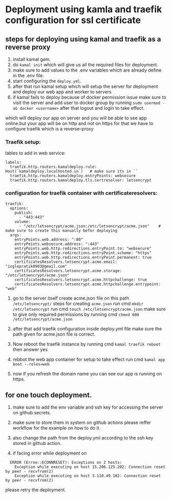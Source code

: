 # Deployment using kamla and traefik configuration for ssl certificate

## steps for deploying using kamal and traefik as a reverse proxy

1. install kamal gem.
2. do `kamal init`  which will give us all the required files for deployment.
3. make sure to add values to the .env variables which are already define in the .env file.
4. start configuring the `deploy.yml`.
5. after that run kamal setup which will setup the server for deployment and deploy our web app and worker to servers
6. if kamal fails to deploy because of docker permission issue make sure to visit the server and add user to docker group by running `sudo usermod -aG docker <username>` after that logout and login to take effect.


which will deploy our app on server and you will be able to see app online.but your app will be on http and not on https for that we have to configure traefik which is a reverse-proxy

### Traefik setup:
lables to add in web service:
    
    labels:
      traefik.http.routers.kamaldeploy.rule: Host(`kamaldeploy.localhosted.in`)   # make sure its in ``
      traefik.http.routers.kamaldeploy.entryPoints: websecure
      traefik.http.routers.kamaldeploy.tls.certresolver: letsencrypt              

### configuration for traefik container with certificateresolvers:

    traefik:
      options:
        publish:
          - "443:443"
        volume:
          - "/etc/letsencrypt/acme.json:/etc/letsencrypt/acme.json"    # make sure to create this manually befor deploying
      args:
        entryPoints.web.address: ":80"
        entryPoints.websecure.address: ":443"
        entryPoints.web.http.redirections.entryPoint.to: "websecure"
        entryPoints.web.http.redirections.entryPoint.scheme: "https"
        entryPoints.web.http.redirections.entryPoint.permanent: true
        certificatesResolvers.letsencrypt.acme.email: "inglepratik0903@gmail.com"
        certificatesResolvers.letsencrypt.acme.storage: "/etc/letsencrypt/acme.json"
        certificatesResolvers.letsencrypt.acme.httpchallenge: true
        certificatesResolvers.letsencrypt.acme.httpchallenge.entrypoint: "web"

1. go to the server itself create acme.json file on this path `/etc/letsencrypt/`
steps for creating `acme.json`
run cmd `mkdir /etc/letsencrypt`
run cmd `touch /etc/letsencrypt/acme.json`
make sure to give only required permissions
by running cmd `chmod 600 /etc/letsencrypt/acme.json`

2. after that add traefik configuration inside deploy.yml file make sure the path given for acme.json file is correct.

3. Now reboot the traefik instance by running cmd `kamal traefik reboot` then answer yes

4. rebbot the web app container for setup to take effect run cmd `kamal app boot --roles=web`

5. now if you refresh the domain name you can see our app is running on https.

## for one touch deployment.

1. make sure to add the env variable and ssh key for accessing the server on github secrets.

2. make sure to store them in system on github actions please reffer workflow for the example on how to do it.

3. also change the path from the deploy.yml according to the ssh key stored in github action.

4. if facing error while deployment on 
```
  ERROR (Errno::ECONNRESET): Exceptions on 2 hosts:
    Exception while executing on host 15.206.125.202: Connection reset by peer - recvfrom(2)
    Exception while executing on host 3.110.49.102: Connection reset by peer - recvfrom(2)
```
please retry the deployment.
